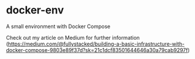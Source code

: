 # docker-env
A small environment with Docker Compose

Check out my article on Medium for further information 
(https://medium.com/@fullystacked/building-a-basic-infrastructure-with-docker-compose-9803e89f37d?sk=21c1dcf83501644646a30a79cab9297f)
